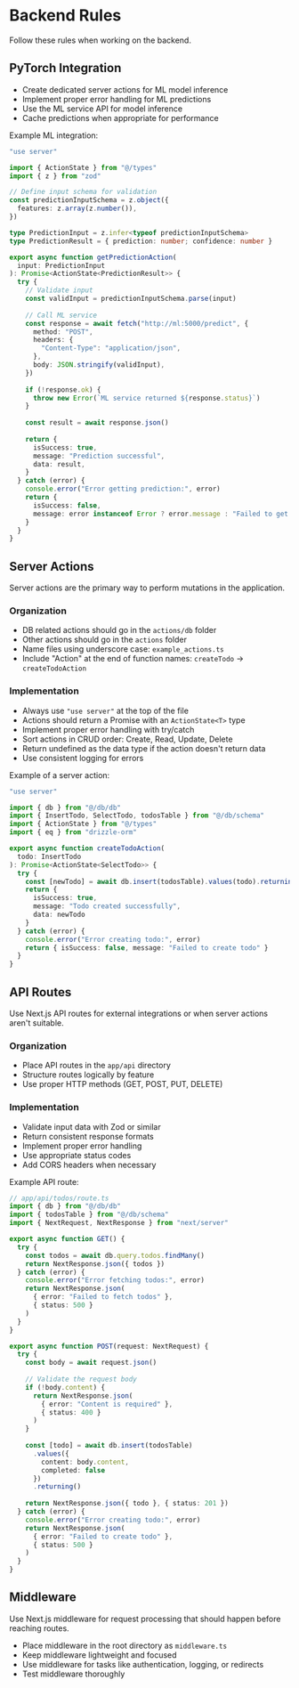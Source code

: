# Backend Rules

Follow these rules when working on the backend.

## PyTorch Integration

- Create dedicated server actions for ML model inference
- Implement proper error handling for ML predictions
- Use the ML service API for model inference
- Cache predictions when appropriate for performance

Example ML integration:

```typescript
"use server"

import { ActionState } from "@/types"
import { z } from "zod"

// Define input schema for validation
const predictionInputSchema = z.object({
  features: z.array(z.number()),
})

type PredictionInput = z.infer<typeof predictionInputSchema>
type PredictionResult = { prediction: number; confidence: number }

export async function getPredictionAction(
  input: PredictionInput
): Promise<ActionState<PredictionResult>> {
  try {
    // Validate input
    const validInput = predictionInputSchema.parse(input)
    
    // Call ML service
    const response = await fetch("http://ml:5000/predict", {
      method: "POST",
      headers: {
        "Content-Type": "application/json",
      },
      body: JSON.stringify(validInput),
    })
    
    if (!response.ok) {
      throw new Error(`ML service returned ${response.status}`)
    }
    
    const result = await response.json()
    
    return {
      isSuccess: true,
      message: "Prediction successful",
      data: result,
    }
  } catch (error) {
    console.error("Error getting prediction:", error)
    return { 
      isSuccess: false, 
      message: error instanceof Error ? error.message : "Failed to get prediction" 
    }
  }
}
```

## Server Actions

Server actions are the primary way to perform mutations in the application.

### Organization

- DB related actions should go in the `actions/db` folder
- Other actions should go in the `actions` folder
- Name files using underscore case: `example_actions.ts`
- Include "Action" at the end of function names: `createTodo` → `createTodoAction`

### Implementation

- Always use `"use server"` at the top of the file
- Actions should return a Promise with an `ActionState<T>` type
- Implement proper error handling with try/catch
- Sort actions in CRUD order: Create, Read, Update, Delete
- Return undefined as the data type if the action doesn't return data
- Use consistent logging for errors

Example of a server action:

```typescript
"use server"

import { db } from "@/db/db"
import { InsertTodo, SelectTodo, todosTable } from "@/db/schema"
import { ActionState } from "@/types"
import { eq } from "drizzle-orm"

export async function createTodoAction(
  todo: InsertTodo
): Promise<ActionState<SelectTodo>> {
  try {
    const [newTodo] = await db.insert(todosTable).values(todo).returning()
    return {
      isSuccess: true,
      message: "Todo created successfully",
      data: newTodo
    }
  } catch (error) {
    console.error("Error creating todo:", error)
    return { isSuccess: false, message: "Failed to create todo" }
  }
}
```

## API Routes

Use Next.js API routes for external integrations or when server actions aren't suitable.

### Organization

- Place API routes in the `app/api` directory
- Structure routes logically by feature
- Use proper HTTP methods (GET, POST, PUT, DELETE)

### Implementation

- Validate input data with Zod or similar
- Return consistent response formats
- Implement proper error handling
- Use appropriate status codes
- Add CORS headers when necessary

Example API route:

```typescript
// app/api/todos/route.ts
import { db } from "@/db/db"
import { todosTable } from "@/db/schema"
import { NextRequest, NextResponse } from "next/server"

export async function GET() {
  try {
    const todos = await db.query.todos.findMany()
    return NextResponse.json({ todos })
  } catch (error) {
    console.error("Error fetching todos:", error)
    return NextResponse.json(
      { error: "Failed to fetch todos" },
      { status: 500 }
    )
  }
}

export async function POST(request: NextRequest) {
  try {
    const body = await request.json()
    
    // Validate the request body
    if (!body.content) {
      return NextResponse.json(
        { error: "Content is required" },
        { status: 400 }
      )
    }
    
    const [todo] = await db.insert(todosTable)
      .values({
        content: body.content,
        completed: false
      })
      .returning()
      
    return NextResponse.json({ todo }, { status: 201 })
  } catch (error) {
    console.error("Error creating todo:", error)
    return NextResponse.json(
      { error: "Failed to create todo" },
      { status: 500 }
    )
  }
}
```

## Middleware

Use Next.js middleware for request processing that should happen before reaching routes.

- Place middleware in the root directory as `middleware.ts`
- Keep middleware lightweight and focused
- Use middleware for tasks like authentication, logging, or redirects
- Test middleware thoroughly